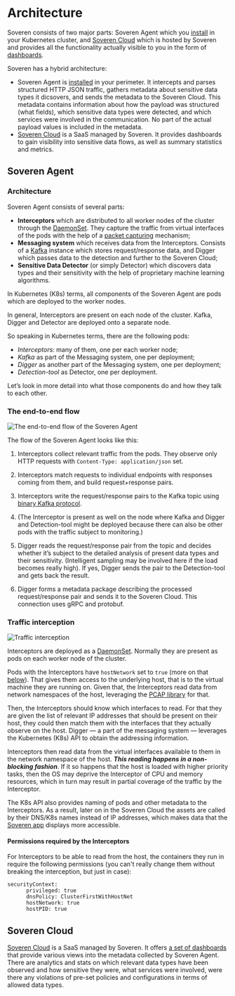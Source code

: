 # Architecture

Soveren consists of two major parts: Soveren Agent which you [install](../quick-start/) in your Kubernetes cluster, and [Soveren Cloud](https://app.soveren.io/) which is hosted by Soveren and provides all the functionality actually visible to you in the form of [dashboards](../../user-guide/overview/).

Soveren has a hybrid architecture:

* Soveren Agent is [installed](../../getting-started/quick-start/) in your perimeter. It intercepts and parses structured HTTP JSON traffic, gathers metadata about sensitive data types it dicsovers, and sends the metadata to the Soveren Cloud. This metadata contains information about how the payload was structured (what fields), which sensitive data types were detected, and which services were involved in the communication. No part of the actual payload values is included in the metadata.
* [Soveren Cloud](https://app.soveren.io/) is a SaaS managed by Soveren. It provides dashboards to gain visibility into sensitive data flows, as well as summary statistics and metrics.

## Soveren Agent

### Architecture

Soveren Agent consists of several parts:

* **Interceptors** which are distributed to all worker nodes of the cluster through the [DaemonSet](https://kubernetes.io/docs/concepts/workloads/controllers/daemonset/). They capture the traffic from virtual interfaces of the pods with the help of a [packet capturing](https://www.tcpdump.org/) mechanism;
* **Messaging system** which receives data from the Interceptors. Consists of a [Kafka](https://kafka.apache.org/) instance which stores request/response data, and Digger which passes data to the detection and further to the Soveren Cloud;
* **Sensitive Data Detector** (or simply Detector) which discovers data types and their sensitivity with the help of proprietary machine learning algorithms.

In Kubernetes (K8s) terms, all components of the Soveren Agent are pods which are deployed to the worker nodes.

In general, Interceptors are present on each node of the cluster. Kafka, Digger and Detector are deployed onto a separate node.

So speaking in Kubernetes terms, there are the following pods:

* _Interceptors_: many of them, one per each worker node;
* _Kafka_ as part of the Messaging system, one per deployment;
* _Digger_ as another part of the Messaging system, one per deployment;
* _Detection-tool_ as Detector, one per deployment.

Let’s look in more detail into what those components do and how they talk to each other.

### The end-to-end flow

![The end-to-end flow of the Soveren Agent](../../img/getting-started/architecture-02.png "The end-to-end flow of the Soveren Agent")

The flow of the Soveren Agent looks like this:

1. Interceptors collect relevant traffic from the pods. They observe only HTTP requests with `Content-Type: application/json` set.

2. Interceptors match requests to individual endpoints with responses coming from them, and build request+response pairs.

3. Interceptors write the request/response pairs to the Kafka topic using [binary Kafka protocol](https://kafka.apache.org/protocol.html).

4. (The Interceptor is present as well on the node where Kafka and Digger and Detection-tool might be deployed because there can also be other pods with the traffic subject to monitoring.)

5. Digger reads the request/response pair from the topic and decides whether it’s subject to the detailed analysis of present data types and their sensitivity. (Intelligent sampling may be involved here if the load becomes really high). If yes, Digger sends the pair to the Detection-tool and gets back the result.

6. Digger forms a metadata package describing the processed request/response pair and sends it to the Soveren Cloud. This connection uses gRPC and protobuf.

### Traffic interception

![Traffic interception](../../img/getting-started/architecture-01.png "Traffic interception")

Interceptors are deployed as a [DaemonSet](https://kubernetes.io/docs/concepts/workloads/controllers/daemonset/). Normally they are present as pods on each worker node of the cluster.

Pods with the Interceptors have `hostNetwork` set to `true` (more on that [below](#permissions-required-by-the-interceptors)). That gives them access to the underlying host, that is to the virtual machine they are running on. Given that, the Interceptors read data from network namespaces of the host, leveraging the [PCAP library](https://www.tcpdump.org/) for that.

Then, the Interceptors should know which interfaces to read. For that they are given the list of relevant IP addresses that should be present on their host, they could then match them with the interfaces that they actually observe on the host. Digger — a part of the messaging system — leverages the Kubernetes (K8s) API to obtain the addressing information.

Interceptors then read data from the virtual interfaces available to them in the network namespace of the host. _**This reading happens in a non-blocking fashion**_. If it so happens that the host is loaded with higher priority tasks, then the OS may deprive the Interceptor of CPU and memory resources, which in turn may result in partial coverage of the traffic by the Interceptor.

The K8s API also provides naming of pods and other metadata to the Interceptors. As a result, later on in the Soveren Cloud the assets are called by their DNS/K8s names instead of IP addresses, which makes data that the [Soveren app](https://app.soveren.io/) displays more accessible.

#### Permissions required by the Interceptors

For Interceptors to be able to read from the host, the containers they run in require the following permissions (you can't really change them without breaking the interception, but just in case):

```shell
securityContext:
      privileged: true
      dnsPolicy: ClusterFirstWithHostNet
      hostNetwork: true
      hostPID: true
```

## Soveren Cloud

[Soveren Cloud](https://app.soveren.io/) is a SaaS managed by Soveren. It offers [a set of dashboards](../../user-guide/overview/) that provide various views into the metadata collected by Soveren Agent. There are analytics and stats on which relevant data types have been observed and how sensitive they were, what services were involved, were there any violations of pre-set policies and configurations in terms of allowed data types.
